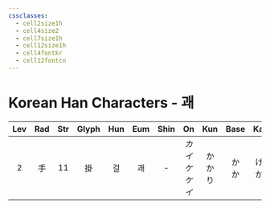 ```yaml
---
cssclasses:
  - cell2size1h
  - cell4size2
  - cell7size1h
  - cell12size1h
  - cell4fontkr
  - cell12fontcn
---
```


# Korean Han Characters - 괘

| Lev | Rad | Str | Glyph | Hun | Eum | Shin |       On        | Kun |  Base  |   Kana   | Simp | Man |  Can  | Viet |
| :-: | :-: | :-: | :---: | :-: | :-: | :--: | :-------------: | :-: | :----: | :------: | :--: | :-: | :---: | :--: |
|  2  |  手  | 11  |   掛   |  걸  |  괘  |  -   | *カイ<br>ケ<br>ケイ* | かかり | か<br>か | ける<br>かる |  挂   | guà | gwaa3 | quẩy |
